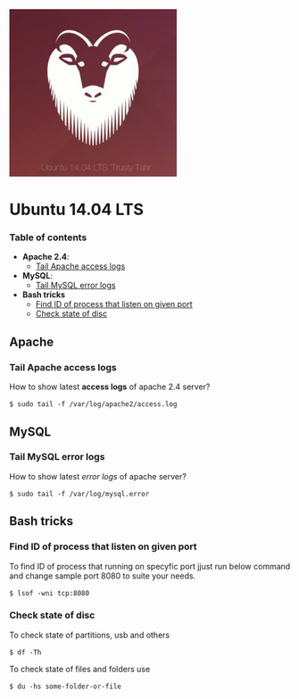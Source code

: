 <img src="img/ubuntu-trusty-logo.jpg" title="Ubuntu 14.04 LTS" width="300"/>

# Ubuntu 14.04 LTS

### Table of contents

- **Apache 2.4**:
  - [Tail Apache access logs](#tail-apache-access-logs)
- **MySQL**:
  - [Tail MySQL error logs](#tail-mysql-error-logs)
- **Bash tricks**
  - [Find ID of process that listen on given port](#find-id-of-process-that-listen-on-given-port)
  - [Check state of disc](#check-state-of-disc)


## Apache

### Tail Apache access logs
How to show latest **access logs** of apache 2.4 server?

    $ sudo tail -f /var/log/apache2/access.log

## MySQL

### Tail MySQL error logs
How to show latest *error logs* of apache server?

    $ sudo tail -f /var/log/mysql.error

## Bash tricks

### Find ID of process that listen on given port
To find ID of process that running on specyfic port jjust run below command and change sample port 8080 to suite your needs.

    $ lsof -wni tcp:8080

### Check state of disc
To check state of partitions, usb and others

    $ df -Th

To check state of files and folders use

    $ du -hs some-folder-or-file

